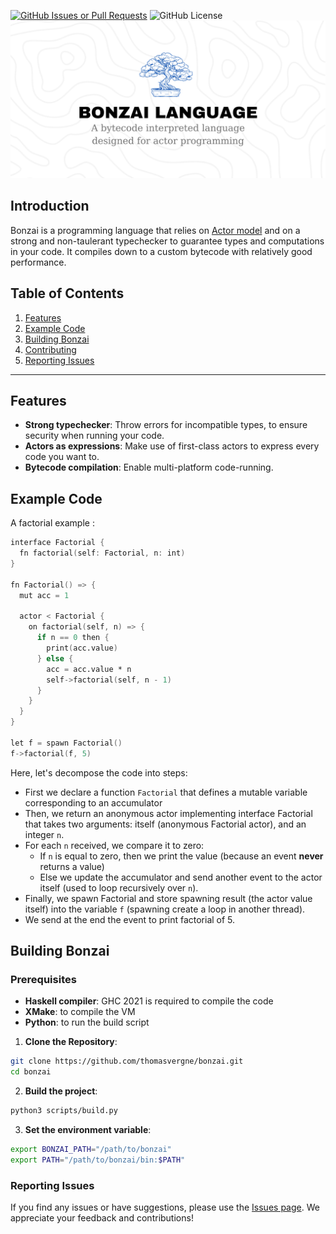 [![GitHub Issues or Pull Requests](https://img.shields.io/github/issues/thomasvergne/bonzai?style=for-the-badge)](https://github.com/thomasvergne/bonzai/issues)
![GitHub License](https://img.shields.io/github/license/thomasvergne/bonzai?style=for-the-badge)
![Bonzai](assets/banner.png)

## Introduction

Bonzai is a programming language that relies on [Actor model](https://en.wikipedia.org/wiki/Actor_model) and on a strong and non-taulerant typechecker to guarantee types and computations in your code. It compiles down to a custom bytecode with relatively good performance.

## Table of Contents

1. [Features](#features)
2. [Example Code](#example-code)
3. [Building Bonzai](#building-bonzai)
4. [Contributing](/CONTRIBUTING.md)
5. [Reporting Issues](#reporting-issues)

---

## Features

- **Strong typechecker**: Throw errors for incompatible types, to ensure security when running your code.
- **Actors as expressions**: Make use of first-class actors to express every code you want to.
- **Bytecode compilation**: Enable multi-platform code-running.

## Example Code

A factorial example :

```v
interface Factorial {
  fn factorial(self: Factorial, n: int)
}

fn Factorial() => {
  mut acc = 1

  actor < Factorial {
    on factorial(self, n) => {
      if n == 0 then {
        print(acc.value)
      } else {
        acc = acc.value * n
        self->factorial(self, n - 1)
      }
    }
  }
}

let f = spawn Factorial()
f->factorial(f, 5)
```

Here, let's decompose the code into steps:
- First we declare a function `Factorial` that defines a mutable variable corresponding to an accumulator
- Then, we return an anonymous actor implementing interface Factorial that takes two arguments: itself (anonymous Factorial actor), and an integer `n`.
- For each `n` received, we compare it to zero:
  - If `n` is equal to zero, then we print the value (because an event **never** returns a value)
  - Else we update the accumulator and send another event to the actor itself (used to loop recursively over `n`).
- Finally, we spawn Factorial and store spawning result (the actor value itself) into the variable `f` (spawning create a loop in another thread).
- We send at the end the event to print factorial of 5.

## Building Bonzai

### Prerequisites
- **Haskell compiler**: GHC 2021 is required to compile the code
- **XMake**: to compile the VM
- **Python**: to run the build script

1. **Clone the Repository**: 
  ```sh
  git clone https://github.com/thomasvergne/bonzai.git
  cd bonzai
  ```
2. **Build the project**:
  ```sh
  python3 scripts/build.py
  ```
3. **Set the environment variable**:
  ```sh
  export BONZAI_PATH="/path/to/bonzai"
  export PATH="/path/to/bonzai/bin:$PATH"
  ```

### Reporting Issues

If you find any issues or have suggestions, please use the [Issues page](https://github.com/thomasvergne/bonzai/issues). We appreciate your feedback and contributions!

